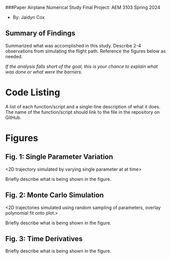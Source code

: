 ###Paper Airplane Numerical Study
  Final Project: AEM 3103 Spring 2024

  - By: Jaidyn Cox

  ## Summary of Findings
  <Show the variations studied in a table>

  Summarized what was accomplished in this study.  Describe 2-4 observations from simulating the flight path.
  Reference the figures below as needed.

  *If the analysis falls short of the goal, this is your chance to explain what was done or what were the barriers.*
 
  # Code Listing
  A list of each function/script and a single-line description of what it does.  The name of the function/script should link to the file in the repository on GitHub.

  # Figures

  ## Fig. 1: Single Parameter Variation
  <2D trajectory simulated by varying single parameter at at time>
  <The above plot should also show the nominal trajectory>

  Briefly describe what is being shown in the figure.

  ## Fig. 2: Monte Carlo Simulation
  <2D trajectories simulated using random sampling of parameters, overlay polynomial fit onto plot.>

  Briefly describe what is being shown in the figure.

 ## Fig. 3: Time Derivatives
 <Time-derivative of height and range for the fitted trajectory>

  Briefly describe what is being shown in the figure.